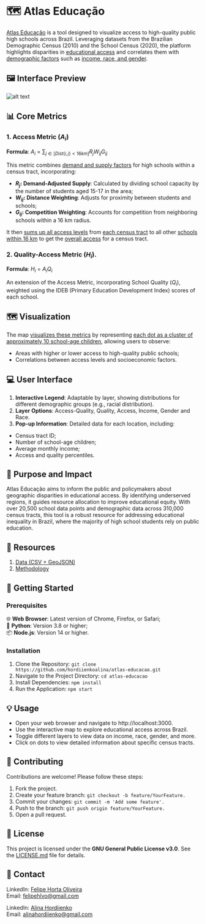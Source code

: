 # 🗺️ Atlas Educação
[Atlas Educação](https://atlaseducacao.com/) is a tool designed to visualize access to high-quality public high schools across Brazil. Leveraging datasets from the Brazilian Demographic Census (2010) and the School Census (2020), the platform highlights disparities in <ins>educational access</ins> and correlates them with <ins>demographic factors</ins> such as <ins>income, race, and gender</ins>.

## 🖼️ Interface Preview

![alt text](public/BR-interface-preview.png)

## 📊 Core Metrics

### 1. Access Metric ($A_i$)
**Formula**: $A_i$ = $∑_{j∈[Dist(i,j)<16km]} R_j W_{ij} G_{ij}$

This metric combines <ins>demand and supply factors</ins> for high schools within a census tract, incorporating:

- **$R_j$: Demand-Adjusted Supply**: Calculated by dividing school capacity by the number of students aged 15-17 in the area;
- **$W_{ij}$: Distance Weighting**: Adjusts for proximity between students and schools;
- **$G_{ij}$: Competition Weighting**: Accounts for competition from neighboring schools within a 16 km radius.

It then <ins>sums up all access levels</ins> from <ins>each census tract</ins> to all other <ins>schools within 16 km</ins> to get the <ins>overall access</ins> for a census tract.

### 2. Quality-Access Metric ($H_i$). 

**Formula**: $H_i$ = $A_i Q_i$

An extension of the Access Metric, incorporating School Quality ($Q_i$), weighted using the IDEB (Primary Education Development Index) scores of each school.

## 🗺️ Visualization
The map <ins>visualizes these metrics</ins> by representing <ins>each dot as a cluster of approximately 10 school-age children</ins>, allowing users to observe:
- Areas with higher or lower access to high-quality public schools;
- Correlations between access levels and socioeconomic factors.

## 💻 User Interface
1. **Interactive Legend**: Adaptable by layer, showing distributions for different demographic groups (e.g., racial distribution).<br>
2. **Layer Options**: Access-Quality, Quality, Access, Income, Gender and Race. <br>
3. **Pop-up Information**: Detailed data for each location, including:
- Census tract ID;
- Number of school-age children;
- Average monthly income;
- Access and quality percentiles.

## 🎯 Purpose and Impact
Atlas Educação aims to inform the public and policymakers about geographic disparities in educational access. By identifying underserved regions, it guides resource allocation to improve educational equity. With over 20,500 school data points and demographic data across 310,000 census tracts, this tool is a robust resource for addressing educational inequality in Brazil, where the majority of high school students rely on public education.

## 📂 Resources
1. [Data (CSV + GeoJSON)](https://drive.google.com/drive/folders/1mLUgjvGivuuT-pvkGqEP_5QEk8fQOyJq?usp=sharing)<br>
2. [Methodology](https://drive.google.com/file/d/1XcylVaGVecnlIRGluxcbrwDkYOeJ9owh/view?usp=sharing)

## 🚀 Getting Started
### Prerequisites

🌐 **Web Browser**: Latest version of Chrome, Firefox, or Safari; <br>
🐍 **Python**: Version 3.8 or higher; <br>
📦 **Node.js**: Version 14 or higher. <br>

### Installation
1. Clone the Repository: ```git clone https://github.com/hordiienkoalina/atlas-educacao.git ```
2. Navigate to the Project Directory: ```cd atlas-educacao```
3. Install Dependencies: ```npm install```
4. Run the Application: ```npm start```

## 💡 Usage
- Open your web browser and navigate to http://localhost:3000.
- Use the interactive map to explore educational access across Brazil.
- Toggle different layers to view data on income, race, gender, and more.
- Click on dots to view detailed information about specific census tracts.

## 🤝 Contributing
Contributions are welcome! Please follow these steps:

1. Fork the project.
2. Create your feature branch: ```git checkout -b feature/YourFeature.```
3. Commit your changes: ```git commit -m 'Add some feature'.```
4. Push to the branch: ```git push origin feature/YourFeature.```
5. Open a pull request.

## 📜 License

This project is licensed under the **GNU General Public License v3.0**. See the [LICENSE.md](https://github.com/hordiienkoalina/atlas-educacao/blob/main/LICENSE.md) file for details.

## 📧 Contact
LinkedIn: [Felipe Horta Oliveira](https://www.linkedin.com/in/felipehlvoliveira/) <br>
Email: felipehlvo@gmail.com <br>

LinkedIn: [Alina Hordiienko](https://www.linkedin.com/in/hordiienkoalina/) <br>
Email: alinahordiienko@gmail.com <br>
